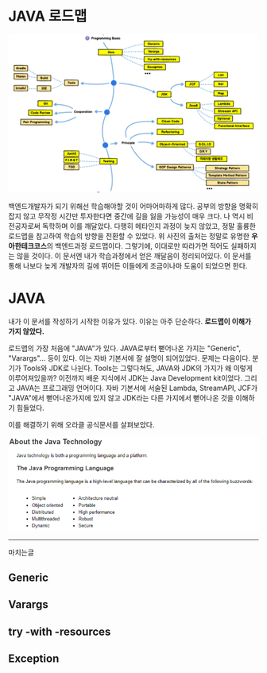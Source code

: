 # JAVA 로드맵

![](/img/roadMap_1.PNG)

백엔드개발자가 되기 위해선 학습해야할 것이 어마어마하게 많다. 공부의 방향을 명확히 잡지 않고 무작정 시간만 투자한다면 중간에 길을 잃을 가능성이 매우 크다. 나 역시 비전공자로써 독학하며 이를 깨달았다. 다행히 메타인지 과정이 늦지 않았고, 정말 훌륭한 로드맵을 참고하여 학습의 방향을 전환할 수 있었다. 위 사진의 출처는 정말로 유명한 **우아한테크코스**의 백엔드과정 로드맵이다. 그렇기에, 이대로만 따라가면 적어도 실패하지는 않을 것이다. 이 문서엔 내가 학습과정에서 얻은 깨달음이 정리되어있다.  이 문서를 통해 나보다 늦게 개발자의 길에 뛰어든 이들에게 조금이나마 도움이 되었으면 한다.

# JAVA

내가 이 문서를 작성하기 시작한 이유가 있다. 이유는 아주 단순하다. **로드맵이 이해가 가지 않았다.**

로드맵의 가장 처음에 "JAVA"가 있다.  JAVA로부터 뻗어나온 가지는 "Generic", "Varargs"... 등이 있다. 이는 자바 기본서에 잘 설명이 되어있었다. 문제는 다음이다. 분기가 Tools와 JDK로 나뉜다. Tools는 그렇다쳐도, JAVA와 JDK의 가지가 왜 이렇게 이루어져있을까? 이전까지 배운 지식에서 JDK는 Java Development kit이었다. 그리고 JAVA는 프로그래밍 언어이다. 자바 기본서에 서술된 Lambda, StreamAPI, JCF가 "JAVA"에서 뻗어나온가지에 있지 않고 JDK라는 다른 가지에서 뻗어나온 것을 이해하기 힘들었다.

이를 해결하기 위해 오라클 공식문서를 살펴보았다.

![](/img/java_1.PNG)

---

마치는글



## Generic

## Varargs

## try -with -resources

## Exception